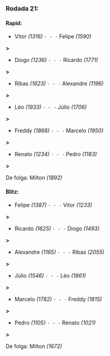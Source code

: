 ### Rodada 21:

#### Rapid:

* Vitor *(1316)* `· - ·` Felipe *(1590)* 

**>** 
* Diogo *(1236)* `· - ·` Ricardo *(1771)* 

**>** 
* Ribas *(1623)* `· - ·` Alexandre *(1196)* 

**>** 
* Léo *(1933)* `· - ·` Júlio *(1706)* 

**>** 
* Freddy *(1868)* `· - ·` Marcelo *(1950)* 

**>** 
* Renato *(1234)* `· - ·` Pedro *(1183)* 

**>** 

De folga: Milton *(1892)*

#### Blitz:

* Felipe *(1387)* `· - ·` Vitor *(1233)* 

**>** 
* Ricardo *(1625)* `· - ·` Diogo *(1493)* 

**>** 
* Alexandre *(1165)* `· - ·` Ribas *(2055)* 

**>** 
* Júlio *(1546)* `· - ·` Léo *(1861)* 

**>** 
* Marcelo *(1782)* `· - ·` Freddy *(1815)* 

**>** 
* Pedro *(1105)* `· - ·` Renato *(1021)* 

**>** 

De folga: Milton *(1672)*

